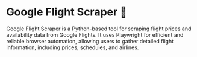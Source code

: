 # Google Flight Scraper 🛫

Google Flight Scraper is a Python-based tool for scraping flight prices and availability data from Google Flights. It uses Playwright for efficient and reliable browser automation, allowing users to gather detailed flight information, including prices, schedules, and airlines.
